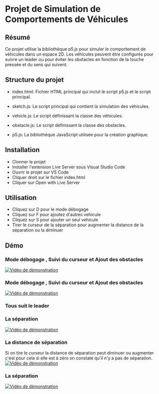 # Projet de Simulation de Comportements de Véhicules

## Résumé
Ce projet utilise la bibliothèque p5.js pour simuler le comportement de véhicules dans un espace 2D. Les véhicules peuvent être configurés pour suivre un leader ou pour éviter les obstacles en fonction de la touche pressée et du sens qui suivent.

## Structure du projet
* index.html: Fichier HTML principal qui inclut le script p5.js et le script principal.

* sketch.js: Le script principal qui contient la simulation des véhicules.

* vehicle.js: Le script définissant la classe des véhicules.

* obstacle.js: Le script définissant la classe des obstacles.

* p5.js: La bibliothèque JavaScript utilisée pour la création graphique.

## Installation
* Clonner le projet
* Installer l'extension Live Server sous Visual Studio Code
* Ouvrir le projet sur VS Code
* Cliquer droit sur le fichier index.html
* Cliquer sur Open with Live Server

## Utilisation
* Cliquez sur D pour le mode débogage 
* Cliquez sur F pour ajoutez d'autres vehicule
* Cliquez sur S pour ajouter un seul vehicule
* Tirer le curseur de la séparation pour augmenter la distance de la séparation ou la diminuer

## Démo

### Mode débogage , Suivi du curseur et Ajout des obstacles

[![Vidéo de démonstration](https://github.com/SAMIHA88/Elhajjam_Jeux_AI/assets/81178741/d05c003a-4ff7-45a2-9cf2-7e46f630a3ea)](https://github.com/SAMIHA88/Elhajjam_Jeux_AI/assets/81178741/d05c003a-4ff7-45a2-9cf2-7e46f630a3ea)


### Mode débogage , Suivi du curseur et Ajout des obstacles

[![Vidéo de démonstration](https://github.com/SAMIHA88/Elhajjam_Jeux_AI/assets/81178741/d05c003a-4ff7-45a2-9cf2-7e46f630a3ea)](https://github.com/SAMIHA88/Elhajjam_Jeux_AI/assets/81178741/d05c003a-4ff7-45a2-9cf2-7e46f630a3ea)

### Tous suit le leader

### La séparation 
[![Vidéo de démonstration](https://github.com/SAMIHA88/Elhajjam_Jeux_AI/assets/81178741/ed3e33c0-0949-4d3d-9a18-6ae00382e4bc)](https://github.com/SAMIHA88/Elhajjam_Jeux_AI/assets/81178741/ed3e33c0-0949-4d3d-9a18-6ae00382e4bc)


### La distance de séparation 
Si on tire le curseur la distance de séparation peut diminuer ou augmenter c'est pour cela si elle est à zéro on constate qu'il n'y a pas de séparation.
[![Vidéo de démonstration](https://github.com/SAMIHA88/Elhajjam_Jeux_AI/assets/81178741/90235152-7ad3-448d-9e12-8c7498efcc45)](https://github.com/SAMIHA88/Elhajjam_Jeux_AI/assets/81178741/90235152-7ad3-448d-9e12-8c7498efcc45)


### La séparation 
[![Vidéo de démonstration](https://github.com/SAMIHA88/Elhajjam_Jeux_AI/assets/81178741/ed3e33c0-0949-4d3d-9a18-6ae00382e4bc)](https://github.com/SAMIHA88/Elhajjam_Jeux_AI/assets/81178741/ed3e33c0-0949-4d3d-9a18-6ae00382e4bc)



